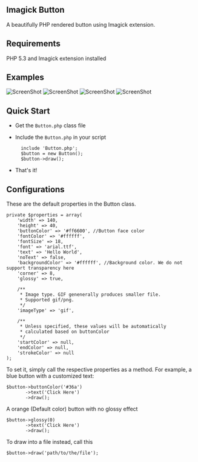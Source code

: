Imagick Button
--------------

A beautifully PHP rendered button using Imagick extension.


Requirements
------------

PHP 5.3 and Imagick extension installed


Examples
--------
![ScreenShot](https://raw.github.com/chaoszcat/imagickbutton/master/demo/orange_glossy.gif)
![ScreenShot](https://raw.github.com/chaoszcat/imagickbutton/master/demo/orange.gif)
![ScreenShot](https://raw.github.com/chaoszcat/imagickbutton/master/demo/blue.gif)
![ScreenShot](https://raw.github.com/chaoszcat/imagickbutton/master/demo/green.gif)

Quick Start
-----------

- Get the `Button.php` class file
- Include the `Button.php` in your script

        include 'Button.php';
        $button = new Button();
        $button->draw();

- That's it!


Configurations
--------------

These are the default properties in the Button class.

	private $properties = array(
		'width' => 140,
		'height' => 40,
		'buttonColor' => '#ff6600', //Button face color
		'fontColor' => '#ffffff',
		'fontSize' => 18,
		'font' => 'arial.ttf',
		'text' => 'Hello World',
		'noText' => false,
		'backgroundColor' => '#ffffff', //Background color. We do not support transparency here
		'corner' => 8,
		'glossy' => true,
		
		/**
		 * Image type. GIF genenerally produces smaller file.
		 * Supported gif/png.
		 */
		'imageType' => 'gif',
		
		/**
		 * Unless specified, these values will be automatically
		 * calculated based on buttonColor
		 */
		'startColor' => null,
		'endColor' => null,
		'strokeColor' => null
	);

To set it, simply call the respective properties as a method. For example, a blue button with a customized text:

    $button->buttonColor('#36a')
           ->text('Click Here')
           ->draw();


A orange (Default color) button with no glossy effect

    $button->glossy(0)
           ->text('Click Here')
           ->draw();

To draw into a file instead, call this

    $button->draw('path/to/the/file');